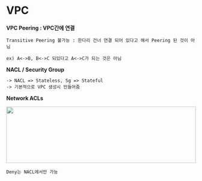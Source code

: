 # VPC

**VPC Peering : VPC간에 연결**

```
Transitive Peering 불가능 : 한다리 건너 연결 되어 있다고 해서 Peering 된 것이 아님 

ex) A<->B, B<->C 되있다고 A<->C가 되는 것은 아님
```


**NACL / Security Group**

```
-> NACL => Stateless, Sg => Stateful
-> 기본적으로 VPC 생성시 만들어줌
```

**Network ACLs**

<div>
	<img width="100%" height="150px" src="https://user-images.githubusercontent.com/38831314/81630004-741b0600-943f-11ea-8f19-21fe526785ab.PNG">
</div>

```
Deny는 NACL에서만 가능 
```
